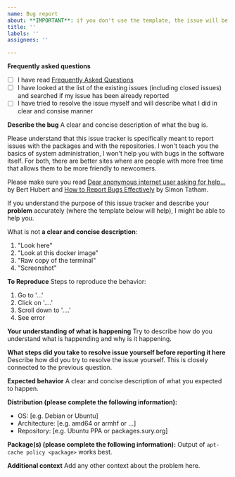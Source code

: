 ```yaml
---
name: Bug report
about: **IMPORTANT**: if you don't use the template, the issue will be closed possibly even without a comment
title: ''
labels: ''
assignees: ''

---
```


**Frequently asked questions**

- [ ] I have read [Frequently Asked Questions](https://github.com/oerdnj/deb.sury.org/wiki/Frequently-Asked-Questions)
- [ ] I have looked at the list of the existing issues (including closed issues) and searched if my issue has been already reported
- [ ] I have tried to resolve the issue myself and will describe what I did in clear and consise manner

**Describe the bug**
A clear and concise description of what the bug is.

Please understand that this issue tracker is specifically meant to report issues with the packages and with the repositories. I won't teach you the basics of system administration, I won't help you with bugs in the software itself. For both, there are better sites where are people with more free time that allows them to be more friendly to newcomers.

Please make sure you read [Dear anonymous internet user asking for help...](https://berthub.eu/articles/posts/anonymous-help/) by Bert Hubert and [How to Report Bugs Effectively](https://www.chiark.greenend.org.uk/~sgtatham/bugs.html) by Simon Tatham.

If you understand the purpose of this issue tracker and describe your **problem** accurately (where the template below will help), I might be able to help you.

What is not **a clear and concise description**:
1. "Look here"
2. "Look at this docker image"
3. "Raw copy of the terminal"
4. "Screenshot"

**To Reproduce**
Steps to reproduce the behavior:
1. Go to '...'
2. Click on '....'
3. Scroll down to '....'
4. See error

**Your understanding of what is happening**
Try to describe how do you understand what is happending and why is it happening.

**What steps did you take to resolve issue yourself before reporting it here**
Describe how did you try to resolve the issue yourself.  This is closely connected to the previous question.

**Expected behavior**
A clear and concise description of what you expected to happen.

**Distribution (please complete the following information):**
 - OS: [e.g. Debian or Ubuntu]
 - Architecture: [e.g. amd64 or armhf or ...]
 - Repository: [e.g. Ubuntu PPA or packages.sury.org]

**Package(s) (please complete the following information):**
Output of `apt-cache policy <package>` works best.

**Additional context**
Add any other context about the problem here.
